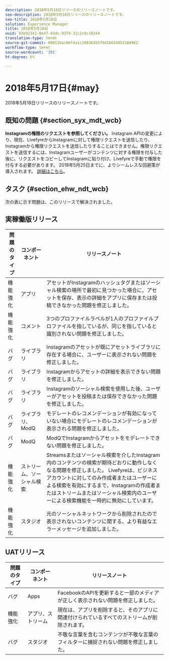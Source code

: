 ```yaml
---
description: 2018年5月18日リリースのリリースノートです。
seo-description: 2018年5月18日リリースのリリースノートです。
seo-title: 2018年5月18日
solution: Experience Manager
title: 2018年5月18日
uuid: 03e92341-8e47-43dc-9379-31c2c0c10244
translation-type: tm+mt
source-git-commit: 09011bac06f4a1c39836455f9d16654952184962
workflow-type: tm+mt
source-wordcount: '391'
ht-degree: 6%

---
```



# 2018年5月17日{#may}

2018年5月18日リリースのリリースノートです。

## 既知の問題 {#section_syx_mdt_wcb}

**Instagramの権限のリクエストを参照してください。** Instagram APIの変更により、現在、LivefyreからInstagramに対して権限リクエストを送信したり、Instagramから権限リクエストを送信したりすることはできません。権限リクエストを送信するには、Instagramユーザーがコンテンツに対する権限を付与した後に、リクエストをコピーしてInstagramに貼り付け、Livefyreで手動で権限を付与する必要があります。 2018年5月25日までに、よりシームレスな回避策が導入されます。 [詳細はこちら](/help/using/c-anouncements.md#c_anouncements)。

## タスク {#section_ehw_ndt_wcb}

次の表に示す問題は、このリリースで解決されました。

## 実稼働版リリース

| **問題のタイプ** | **コンポーネント** | **リリースノート** |
|---|---|---|
| 機能強化 | アプリ | アセットがInstagramのハッシュタグまたはソーシャル検索の場所で最初に見つかった場合に、アセットを保存、表示の詳細をアプリに保存または投稿できなかった問題を修正しました。 |
| 機能強化 | コメント | 3つのプロファイルラベルが1人のプロファイルプロファイルを指しているが、同じを指していると識別されない問題を修正しました。 |
| バグ | ライブラリ | Instagramのアセットが既にアセットライブラリに存在する場合に、ユーザーに表示されない問題を修正しました。 |
| バグ | ライブラリ | Instagramからアセットの詳細を表示できない問題を修正しました。 |
| バグ | ライブラリ | Instagramのソーシャル検索を使用した後、ユーザーがアセットを投稿または保存できなかった問題を修正しました。 |
| バグ | ライブラリ、ModQ | モデレートのレコメンデーションが有効になっていない場合にモデレートのレコメンデーションが表示される問題を修正しました。 |
| バグ | ModQ | ModQでInstagramからアセットをモデレートできない問題を修正しました。 |
| 機能強化 | ストリーム、ソーシャル検索 | Streamsまたはソーシャル検索を介したInstagram内のコンテンツの検索が期待どおりに動作しなくなる問題を修正しました。 Livefyreは、ビジネスアカウントに対してのみ作成者またはユーザーによる検索を有効にするまで、Instagramの作成者またはストリームまたはソーシャル検索内のユーザーによる検索機能を一時的に無効にしています。 |
| 機能強化 | スタジオ | 元のソーシャルネットワークから削除されたので表示されないコンテンツに関する、より有益なエラーメッセージを追加しました。 |

## UATリリース

| **問題のタイプ** | **コンポーネント** | **リリースノート** |
|---|---|---|
| バグ | Apps | FacebookのAPIを更新すると一部のメディアが正しく表示されない問題を修正しました。 |
| 機能強化 | アプリ、ストリーム | 現在は、アプリを削除すると、そのアプリに関連付けられているすべてのストリームが削除されます。 |
| バグ | スタジオ | 不敬な言葉を含むコンテンツが不敬な言葉のフィルターに捕捉されない問題を修正しました。 |

